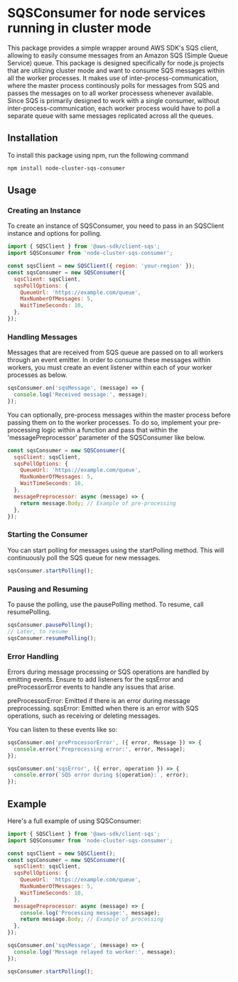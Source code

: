 # SQSConsumer for node services running in cluster mode

This package provides a simple wrapper around AWS SDK's SQS client, allowing to easily consume messages from an Amazon SQS (Simple Queue Service) queue. This package is designed specifically for node.js projects that are utilizing cluster mode and want to consume SQS messages within all the worker processes. It makes use of inter-process-communication, where the master process continously polls for messages from SQS and passes the messages on to all worker processess whenever available. Since SQS is primarily designed to work with a single consumer, without inter-process-communication, each worker process would have to poll a separate queue with same messages replicated across all the queues.

## Installation

To install this package using npm, run the following command

```bash
npm install node-cluster-sqs-consumer
```

## Usage

### Creating an Instance

To create an instance of SQSConsumer, you need to pass in an SQSClient instance and options for polling.

```js
import { SQSClient } from '@aws-sdk/client-sqs';
import SQSConsumer from 'node-cluster-sqs-consumer';

const sqsClient = new SQSClient({ region: 'your-region' });
const sqsConsumer = new SQSConsumer({
  sqsClient: sqsClient,
  sqsPollOptions: {
    QueueUrl: 'https://example.com/queue',
    MaxNumberOfMessages: 5,
    WaitTimeSeconds: 10,
  },
});
```

### Handling Messages

Messages that are received from SQS queue are passed on to all workers through an event emitter. In order to consume these messages within workers, you must create an event listener within each of your worker processes as below.

```js
sqsConsumer.on('sqsMessage', (message) => {
  console.log('Received message:', message);
});
```

You can optionally, pre-process messages within the master process before passing them on to the worker processes. To do so, implement your pre-processing logic within a function and pass that within the 'messagePreprocessor' parameter of the SQSConsumer like below.

```js
const sqsConsumer = new SQSConsumer({
  sqsClient: sqsClient,
  sqsPollOptions: {
    QueueUrl: 'https://example.com/queue',
    MaxNumberOfMessages: 5,
    WaitTimeSeconds: 10,
  },
  messagePreprocessor: async (message) => {
    return message.Body; // Example of pre-processing
  },
});
```

### Starting the Consumer

You can start polling for messages using the startPolling method. This will continuously poll the SQS queue for new messages.

```js
sqsConsumer.startPolling();
```

### Pausing and Resuming

To pause the polling, use the pausePolling method. To resume, call resumePolling.

```js
sqsConsumer.pausePolling();
// Later, to resume
sqsConsumer.resumePolling();
```

### Error Handling

Errors during message processing or SQS operations are handled by emitting events. Ensure to add listeners for the sqsError and preProcessorError events to handle any issues that arise.

preProcessorError: Emitted if there is an error during message preprocessing.
sqsError: Emitted when there is an error with SQS operations, such as receiving or deleting messages.

You can listen to these events like so:

```js
sqsConsumer.on('preProcessorError', ({ error, Message }) => {
  console.error('Preprocessing error:', error, Message);
});

sqsConsumer.on('sqsError', ({ error, operation }) => {
  console.error(`SQS error during ${operation}:`, error);
});
```

## Example

Here's a full example of using SQSConsumer:

```js
import { SQSClient } from '@aws-sdk/client-sqs';
import SQSConsumer from 'node-cluster-sqs-consumer';

const sqsClient = new SQSClient();
const sqsConsumer = new SQSConsumer({
  sqsClient: sqsClient,
  sqsPollOptions: {
    QueueUrl: 'https://example.com/queue',
    MaxNumberOfMessages: 5,
    WaitTimeSeconds: 10,
  },
  messagePreprocessor: async (message) => {
    console.log('Processing message:', message);
    return message.Body; // Example of processing
  },
});

sqsConsumer.on('sqsMessage', (message) => {
  console.log('Message relayed to worker:', message);
});

sqsConsumer.startPolling();
```

